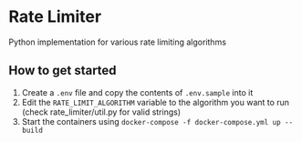 # Rate Limiter

Python implementation for various rate limiting algorithms

## How to get started

1. Create a `.env` file and copy the contents of `.env.sample` into it
2. Edit the `RATE_LIMIT_ALGORITHM` variable to the algorithm you want to run (check rate_limiter/util.py for valid strings)
3. Start the containers using `docker-compose -f docker-compose.yml up --build`
